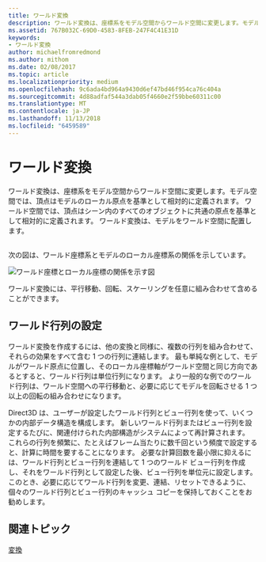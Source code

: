 ```yaml
---
title: ワールド変換
description: ワールド変換は、座標系をモデル空間からワールド空間に変更します。モデル空間では、頂点はモデルのローカル原点を基準として相対的に定義されます。
ms.assetid: 767B032C-69D0-4583-8FEB-247F4C41E31D
keywords:
- ワールド変換
author: michaelfromredmond
ms.author: mithom
ms.date: 02/08/2017
ms.topic: article
ms.localizationpriority: medium
ms.openlocfilehash: 9c6ada4bd964a9430d6ef47bd46f954ca76c404a
ms.sourcegitcommit: 4d88adfaf544a3dab05f4660e2f59bbe60311c00
ms.translationtype: MT
ms.contentlocale: ja-JP
ms.lasthandoff: 11/13/2018
ms.locfileid: "6459589"
---
```

# <a name="world-transform"></a>ワールド変換


ワールド変換は、座標系をモデル空間からワールド空間に変更します。モデル空間では、頂点はモデルのローカル原点を基準として相対的に定義されます。 ワールド空間では、頂点はシーン内のすべてのオブジェクトに共通の原点を基準として相対的に定義されます。 ワールド変換は、モデルをワールド空間に配置します。

## <span id="What_Is_a_World_Transform"></span><span id="what_is_a_world_transform"></span><span id="WHAT_IS_A_WORLD_TRANSFORM"></span>


次の図は、ワールド座標系とモデルのローカル座標系の関係を示しています。

![ワールド座標とローカル座標の関係を示す図](images/worldcrd.png)

ワールド変換には、平行移動、回転、スケーリングを任意に組み合わせて含めることができます。

## <a name="span-idsettingupaworldmatrixxmlspansetting-up-a-world-matrix"></a><span id="SETTING_UP_A_WORLD_MATRIX.XML"></span>ワールド行列の設定


ワールド変換を作成するには、他の変換と同様に、複数の行列を組み合わせて、それらの効果をすべて含む 1 つの行列に連結します。 最も単純な例として、モデルがワールド原点に位置し、そのローカル座標軸がワールド空間と同じ方向であるとすると、ワールド行列は単位行列になります。 より一般的な例でのワールド行列は、ワールド空間への平行移動と、必要に応じてモデルを回転させる 1 つ以上の回転の組み合わせになります。

Direct3D は、ユーザーが設定したワールド行列とビュー行列を使って、いくつかの内部データ構造を構成します。 新しいワールド行列またはビュー行列を設定するたびに、関連付けられた内部構造がシステムによって再計算されます。 これらの行列を頻繁に、たとえばフレーム当たりに数千回という頻度で設定すると、計算に時間を要することになります。 必要な計算回数を最小限に抑えるには、ワールド行列とビュー行列を連結して 1 つのワールド ビュー行列を作成し、それをワールド行列として設定した後、ビュー行列を単位元に設定します。 このとき、必要に応じてワールド行列を変更、連結、リセットできるように、個々のワールド行列とビュー行列のキャッシュ コピーを保持しておくことをお勧めします。

## <a name="span-idrelated-topicsspanrelated-topics"></a><span id="related-topics"></span>関連トピック


[変換](transforms.md)

 

 




